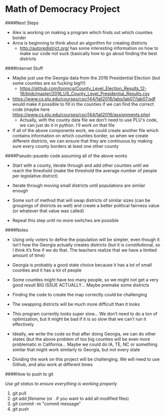 # Math of Democracy Project

####Next Steps

* Alex is working on making a program which finds out which counties border
* Anna is beginning to think about an algorithm for creating districts
  * http://autoredistrict.org/ has some interesting information on how to make our code not suck (basically how to go about finding the best districts

####Internet Stuff

* Maybe just use the Georgia data from the 2016 Presidential Election (but some counties are so fucking big!!!)
  * https://github.com/tonmcg/County_Level_Election_Results_12-16/blob/master/2016_US_County_Level_Presidential_Results.csv
* https://www.cs.plu.edu/courses/csci144/fall2016/labs/lab07/lab07.pdf would make it possible to fill in the counties if we can find the correct code (maybe here https://www.cs.plu.edu/courses/csci144/fall2016/assignments.php)
  * Actually, with the county data file we don't need to use PLU's code, we can just do it in python. I'll work on that file
* If all of the above components work, we could create another file which contains information on which counties border, so when we create different districts, we can ensure that they are continuous by making sure every county borders at least one other county

####Pseudo-psuedo code assuming all of the above works

* Start with a county, iterate through and add other counties until we reach the threshold (make the threshold the average number of people per legislative district)


* Iterate through moving small districts until populations are similar enough


* Some sort of method that will swap districts of similar sizes (can be groupings of districts as well) and create a better political fairness value (or whatever that value was called)


* Repeat this step until no more switches are possible

####Notes

* Using only voters to define the population will be simpler, even though it isn’t how the Georgia actually creates districts (but it is constitutional, so I think it’s fine if we do that. The teachers realize that we have a limited amount of time)


* Georgia is probably a good state choice because it has a lot of small counties and it has a lot of people


* Some counties might have too many people, so we might not get a very good result BIG ISSUE ACTUALLY... Maybe premake some districts


* Finding the code to create the map correctly could be challenging


* The swapping districts will be much more difficult than it looks


* This program currently looks super slow… We don’t need to do a ton of optimization, but it might be bad if it is so slow that we can’t run it effectively


* Ideally, we write the code so that after doing Georgia, we can do other states (but the above problem of too big counties will be even more problematic in California… Maybe we could do IA, TE, NC or something similar that might work similarly to Georgia, but not every state


* Dividing the work on this project will be challenging. We will need to use Github, and also work at different times

####How to push to git

*Use git status to ensure everything is working properly*

1. git pull
2. git add *filename* (or . if you want to add all modified files)
3. git commit -m "commit message"
4. git push
